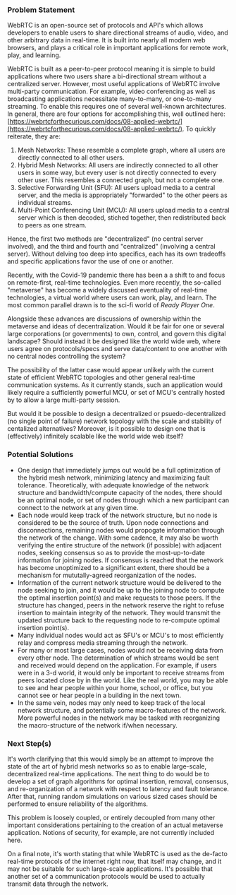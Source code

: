 ### Problem Statement

WebRTC is an open-source set of protocols and API's which allows developers to enable users to share directional streams of audio, video, and other arbitrary data in real-time. It is built into nearly all modern web browsers, and plays a critical role in important applications for remote work, play, and learning.

WebRTC is built as a peer-to-peer protocol meaning it is simple to build applications where two users share a bi-directional stream without a centralized server. However, most useful applications of WebRTC involve multi-party communication. For example, video conferencing as well as broadcasting applications necessitate many-to-many, or one-to-many streaming. To enable this requires one of several well-known architectures. In general, there are four options for accomplishing this, well outlined here: [https://webrtcforthecurious.com/docs/08-applied-webrtc/](https://webrtcforthecurious.com/docs/08-applied-webrtc/). To quickly reiterate, they are:
1) Mesh Networks: These resemble a complete graph, where all users are directly connected to all other users.
2) Hybrid Mesh Networks: All users are indirectly connected to all other users in some way, but every user is not directly connected to every other user. This resembles a connected graph, but not a complete one.
3) Selective Forwarding Unit (SFU): All users upload media to a central server, and the media is appropriately "forwarded" to the other peers as individual streams.
4) Multi-Point Conferencing Unit (MCU): All users upload media to a central server which is then decoded, stiched together, then redistributed back to peers as one stream.

Hence, the first two methods are "decentralized" (no central server involved), and the third and fourth and "centralized" (involving a central server). Without delving too deep into specifics, each has its own tradeoffs and specific applications favor the use of one or another.

Recently, with the Covid-19 pandemic there has been a a shift to and focus on remote-first, real-time technologies. Even more recently, the so-called "metaverse" has become a widely discussed eventuality of real-time technologies, a virtual world where users can work, play, and learn. The most common parallel drawn is to the sci-fi world of *Ready Player One*.

Alongside these advances are discussions of ownership within the metaverse and ideas of decentralization. Would it be fair for one or several large corporations (or governments) to own, control, and govern this digital landscape? Should instead it be designed like the world wide web, where users agree on protocols/specs and serve data/content to one another with no central nodes controlling the system?

The possibility of the latter case would appear unlikely with the current state of efficient WebRTC topologies and other general real-time communication systems. As it currently stands, such an application would likely require a sufficiently powerful MCU, or set of MCU's centrally hosted by to allow a large multi-party session.

But would it be possible to design a decentralized or psuedo-decentralized (no single point of failure) network topology with the scale and stability of centalized alternatives? Moreover, is it possible to design one that is (effectively) infinitely scalable like the world wide web itself?

### Potential Solutions

- One design that immediately jumps out would be a full optimization of the hybrid mesh network, minimizing latency and maximizing fault tolerance. Theoretically, with adequate knowledge of the network structure and bandwidth/compute capacity of the nodes, there should be an optimal node, or set of nodes through which a new participant can connect to the network at any given time.  
- Each node would keep track of the network structure, but no node is considered to be the source of truth. Upon node connections and disconnections, remaining nodes would propogate information through the network of the change. With some cadence, it may also be worth verifying the entire structure of the network (if possible) with adjacent nodes, seeking consensus so as to provide the most-up-to-date information for joining nodes. If consensus is reached that the network has become unoptimized to a significant extent, there should be a mechanism for mututally-agreed reorganization of the nodes.
- Information of the current network structure would be delivered to the node seeking to join, and it would be up to the joining node to compute the optimal insertion point(s) and make requests to those peers. If the structure has changed, peers in the network reserve the right to refuse insertion to maintain integrity of the network. They would transmit the updated structure back to the requesting node to re-compute optimal insertion point(s).
- Many individual nodes would act as SFU's or MCU's to most efficiently relay and compress media streaming through the network.
- For many or most large cases, nodes would not be receiving data from every other node. The determination of which streams would be sent and received would depend on the application. For example, if users were in a 3-d world, it would only be important to receive streams from peers located close by in the world. Like the real world, you may be able to see and hear people within your home, school, or office, but you cannot see or hear people in a building in the next town.
- In the same vein, nodes may only need to keep track of the local network structure, and potentially some macro-features of the network. More powerful nodes in the network may be tasked with reorganizing the macro-structure of the network if/when necessary.

### Next Step(s)

It's worth clarifying that this would simply be an attempt to improve the state of the art of hybrid mesh networks so as to enable large-scale, decentralized real-time applications. The next thing to do would be to develop a set of graph algorithms for optimal insertion, removal, consensus, and re-organization of a network with respect to latency and fault tolerance. After that, running random simulations on various sized cases should be performed to ensure reliability of the algorithms.

This problem is loosely coupled, or entirely decoupled from many other important considerations pertaining to the creation of an actual metaverse application. Notions of security, for example, are not currently included here.

On a final note, it's worth stating that while WebRTC is used as the de-facto real-time protocols of the internet right now, that itself may change, and it may not be suitable for such large-scale applications. It's possible that another set of a communication protocols would be used to actually transmit data through the network.
